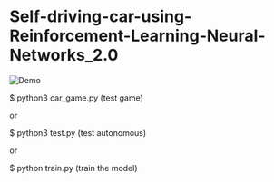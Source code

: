 # Self-driving-car-using-Reinforcement-Learning-Neural-Networks_2.0

![Demo](./assets/test_example.gif)

$ python3 car_game.py (test game)

or

$ python3 test.py (test autonomous)

or

$ python train.py (train the model)
